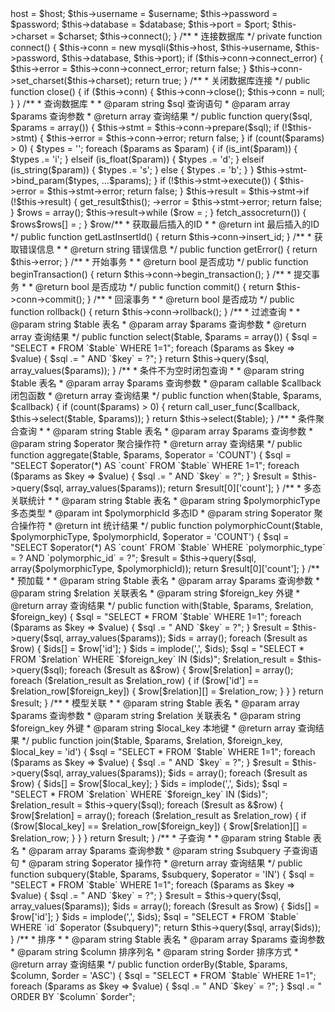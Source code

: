 <?php
/**
 * MySQL 8 高级封装类
 * 
 * 实现所有 MySQL 8 操作方法和接口类，包括过滤查询、条件不为空时闭包查询、条件聚合查询、事务操作、多态关联统计、预加载、模型关联、子查询、排序、分组、过滤、带条件锁表更新的封装类功能
 * 
 * @author 
 * @version 1.0
 */

class MySQLiDB {
    private $host; // 数据库主机名
    private $username; // 数据库用户名
    private $password; // 数据库密码
    private $database; // 数据库名
    private $port; // 数据库端口号
    private $charset; // 数据库字符集
    private $conn; // 数据库连接对象
    private $stmt; // 数据库语句对象
    private $result; // 数据库查询结果
    private $error; // 数据库错误信息

    /**
     * 构造函数
     * 
     * @param string $host 数据库主机名
     * @param string $username 数据库用户名
     * @param string $password 数据库密码
     * @param string $database 数据库名
     * @param int $port 数据库端口号
     * @param string $charset 数据库字符集
     */
    public function __construct($host, $username, $password, $database, $port = 3306, $charset = 'utf8mb4') {
        $this->host = $host;
        $this->username = $username;
        $this->password = $password;
        $this->database = $database;
        $this->port = $port;
        $this->charset = $charset;
        $this->connect();
    }

    /**
     * 连接数据库
     */
    private function connect() {
        $this->conn = new mysqli($this->host, $this->username, $this->password, $this->database, $this->port);
        if ($this->conn->connect_error) {
            $this->error = $this->conn->connect_error;
            return false;
        }
        $this->conn->set_charset($this->charset);
        return true;
    }

    /**
     * 关闭数据库连接
     */
    public function close() {
        if ($this->conn) {
            $this->conn->close();
            $this->conn = null;
        }
    }

    /**
     * 查询数据库
     * 
     * @param string $sql 查询语句
     * @param array $params 查询参数
     * @return array 查询结果
     */
    public function query($sql, $params = array()) {
        $this->stmt = $this->conn->prepare($sql);
        if (!$this->stmt) {
            $this->error = $this->conn->error;
            return false;
        }
        if (count($params) > 0) {
            $types = '';
            foreach ($params as $param) {
                if (is_int($param)) {
                    $types .= 'i';
                } elseif (is_float($param)) {
                    $types .= 'd';
                } elseif (is_string($param)) {
                    $types .= 's';
                } else {
                    $types .= 'b';
                }
            }
            $this->stmt->bind_param($types, ...$params);
        }
        if (!$this->stmt->execute()) {
            $this->error = $this->stmt->error;
            return false;
        }
        $this->result = $this->stmt->if (!$this->result) {
            get_result$this();
        ->error = $this->stmt->error;
            return false;
        }
        $rows = array();
        $this->result->while ($row = ;
        }
        fetch_assocreturn()) {
             $rows$rows[] = ;
    }

    $row/**
     * 获取最后插入的ID
     * 
     * @return int 最后插入的ID
     */
    public function getLastInsertId() {
        return $this->conn->insert_id;
    }

    /**
     * 获取错误信息
     * 
     * @return string 错误信息
     */
    public function getError() {
        return $this->error;
    }

    /**
     * 开始事务
     * 
     * @return bool 是否成功
     */
    public function beginTransaction() {
        return $this->conn->begin_transaction();
    }

    /**
     * 提交事务
     * 
     * @return bool 是否成功
     */
    public function commit() {
        return $this->conn->commit();
    }

    /**
     * 回滚事务
     * 
     * @return bool 是否成功
     */
    public function rollback() {
        return $this->conn->rollback();
    }

    /**
     * 过滤查询
     * 
     * @param string $table 表名
     * @param array $params 查询参数
     * @return array 查询结果
     */
    public function select($table, $params = array()) {
        $sql = "SELECT * FROM `$table` WHERE 1=1";
        foreach ($params as $key => $value) {
            $sql .= " AND `$key` = ?";
        }
        return $this->query($sql, array_values($params));
    }

    /**
     * 条件不为空时闭包查询
     * 
     * @param string $table 表名
     * @param array $params 查询参数
     * @param callable $callback 闭包函数
     * @return array 查询结果
     */
    public function when($table, $params, $callback) {
        if (count($params) > 0) {
            return call_user_func($callback, $this->select($table, $params));
        }
        return $this->select($table);
    }

    /**
     * 条件聚合查询
     * 
     * @param string $table 表名
     * @param array $params 查询参数
     * @param string $operator 聚合操作符
     * @return array 查询结果
     */
    public function aggregate($table, $params, $operator = 'COUNT') {
        $sql = "SELECT $operator(*) AS `count` FROM `$table` WHERE 1=1";
        foreach ($params as $key => $value) {
            $sql .= " AND `$key` = ?";
        }
        $result = $this->query($sql, array_values($params));
        return $result[0]['count'];
    }

    /**
     * 多态关联统计
     * 
     * @param string $table 表名
     * @param string $polymorphicType 多态类型
     * @param int $polymorphicId 多态ID
     * @param string $operator 聚合操作符
     * @return int 统计结果
     */
    public function polymorphicCount($table, $polymorphicType, $polymorphicId, $operator = 'COUNT') {
        $sql = "SELECT $operator(*) AS `count` FROM `$table` WHERE `polymorphic_type` = ? AND `polymorphic_id` = ?";
        $result = $this->query($sql, array($polymorphicType, $polymorphicId));
        return $result[0]['count'];
    }

    /**
     * 预加载
     * 
     * @param string $table 表名
     * @param array $params 查询参数
     * @param string $relation 关联表名
     * @param string $foreign_key 外键
     * @return array 查询结果
     */
    public function with($table, $params, $relation, $foreign_key) {
        $sql = "SELECT * FROM `$table` WHERE 1=1";
        foreach ($params as $key => $value) {
            $sql .= " AND `$key` = ?";
        }
        $result = $this->query($sql, array_values($params));
        $ids = array();
        foreach ($result as $row) {
            $ids[] = $row['id'];
        }
        $ids = implode(',', $ids);
        $sql = "SELECT * FROM `$relation` WHERE `$foreign_key` IN ($ids)";
        $relation_result = $this->query($sql);
        foreach ($result as &$row) {
            $row[$relation] = array();
            foreach ($relation_result as $relation_row) {
                if ($row['id'] == $relation_row[$foreign_key]) {
                    $row[$relation][] = $relation_row;
                }
            }
        }
        return $result;
    }

    /**
     * 模型关联
     * 
     * @param string $table 表名
     * @param array $params 查询参数
     * @param string $relation 关联表名
     * @param string $foreign_key 外键
     * @param string $local_key 本地键
     * @return array 查询结果
     */
    public function join($table, $params, $relation, $foreign_key, $local_key = 'id') {
        $sql = "SELECT * FROM `$table` WHERE 1=1";
        foreach ($params as $key => $value) {
            $sql .= " AND `$key` = ?";
        }
        $result = $this->query($sql, array_values($params));
        $ids = array();
        foreach ($result as $row) {
            $ids[] = $row[$local_key];
        }
        $ids = implode(',', $ids);
        $sql = "SELECT * FROM `$relation` WHERE `$foreign_key` IN ($ids)";
        $relation_result = $this->query($sql);
        foreach ($result as &$row) {
            $row[$relation] = array();
            foreach ($relation_result as $relation_row) {
                if ($row[$local_key] == $relation_row[$foreign_key]) {
                    $row[$relation][] = $relation_row;
                }
            }
        }
        return $result;
    }

    /**
     * 子查询
     * 
     * @param string $table 表名
     * @param array $params 查询参数
     * @param string $subquery 子查询语句
     * @param string $operator 操作符
     * @return array 查询结果
     */
    public function subquery($table, $params, $subquery, $operator = 'IN') {
        $sql = "SELECT * FROM `$table` WHERE 1=1";
        foreach ($params as $key => $value) {
            $sql .= " AND `$key` = ?";
        }
        $result = $this->query($sql, array_values($params));
        $ids = array();
        foreach ($result as $row) {
            $ids[] = $row['id'];
        }
        $ids = implode(',', $ids);
        $sql = "SELECT * FROM `$table` WHERE `id` $operator ($subquery)";
        return $this->query($sql, array($ids));
    }

    /**
     * 排序
     * 
     * @param string $table 表名
     * @param array $params 查询参数
     * @param string $column 排序列名
     * @param string $order 排序方式
     * @return array 查询结果
     */
    public function orderBy($table, $params, $column, $order = 'ASC') {
        $sql = "SELECT * FROM `$table` WHERE 1=1";
        foreach ($params as $key => $value) {
            $sql .= " AND `$key` = ?";
        }
        $sql .= " ORDER BY `$column` $order";
       
